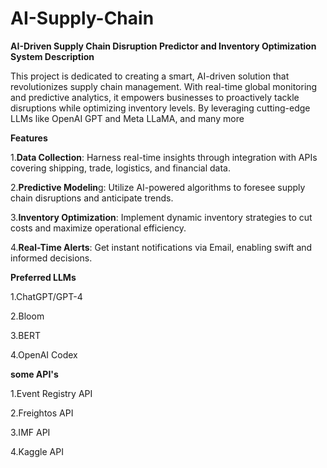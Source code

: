 # AI-Supply-Chain 
**AI-Driven Supply Chain Disruption Predictor and Inventory Optimization System
Description**

This project is dedicated to creating a smart, AI-driven solution that revolutionizes supply chain management. With real-time global monitoring and predictive analytics, it empowers businesses to proactively tackle disruptions while optimizing inventory levels. By leveraging cutting-edge LLMs like OpenAI GPT and Meta LLaMA, and many more

**Features**

1.**Data Collection**: Harness real-time insights through integration with APIs covering shipping, trade, logistics, and financial data.

2.**Predictive Modelin**g: Utilize AI-powered algorithms to foresee supply chain disruptions and anticipate trends.

3.**Inventory Optimization**: Implement dynamic inventory strategies to cut costs and maximize operational efficiency.

4.**Real-Time Alerts**: Get instant notifications via Email, enabling swift and informed decisions.

**Preferred LLMs**

1.ChatGPT/GPT-4

2.Bloom

3.BERT

4.OpenAI Codex


**some API's**

1.Event Registry API

2.Freightos API

3.IMF API

4.Kaggle API
